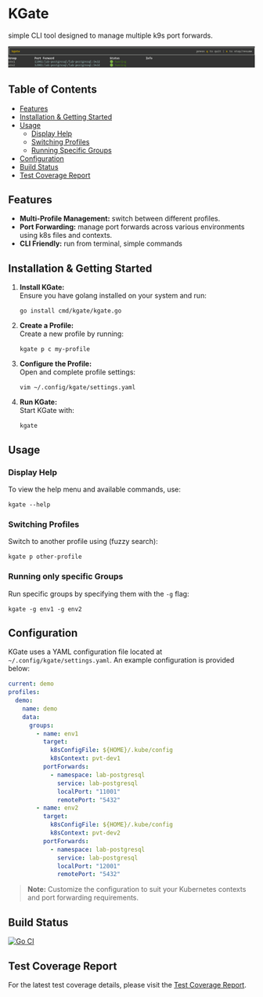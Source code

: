 # KGate

simple CLI tool designed to manage multiple k9s port forwards.

![Preview](doc/preview.png)

## Table of Contents

- [Features](#features)
- [Installation & Getting Started](#installation--getting-started)
- [Usage](#usage)
  - [Display Help](#display-help)
  - [Switching Profiles](#switching-profiles)
  - [Running Specific Groups](#running-specific-groups)
- [Configuration](#configuration)
- [Build Status](#build-status)
- [Test Coverage Report](#test-coverage-report)

## Features

- **Multi-Profile Management:** switch between different profiles.
- **Port Forwarding:** manage port forwards across various environments using k8s files and contexts.
- **CLI Friendly:** run from terminal, simple commands

## Installation & Getting Started

1. **Install KGate:**  
   Ensure you have golang installed on your system and run:
   ```shell
   go install cmd/kgate/kgate.go
   ```
2. **Create a Profile:**  
   Create a new profile by running:
   ```shell
   kgate p c my-profile
   ```
3. **Configure the Profile:**  
   Open and complete profile settings:
   ```shell
   vim ~/.config/kgate/settings.yaml
   ```
4. **Run KGate:**  
   Start KGate with:
   ```shell
   kgate
   ```

## Usage

### Display Help

To view the help menu and available commands, use:
```shell
kgate --help
```

### Switching Profiles

Switch to another profile using (fuzzy search):
```shell
kgate p other-profile
```

### Running only specific Groups

Run specific groups by specifying them with the `-g` flag:
```shell
kgate -g env1 -g env2
```

## Configuration

KGate uses a YAML configuration file located at `~/.config/kgate/settings.yaml`. An example configuration is provided below:

```yaml
current: demo
profiles:
  demo:
    name: demo
    data:
      groups:
        - name: env1
          target:
            k8sConfigFile: ${HOME}/.kube/config
            k8sContext: pvt-dev1
          portForwards:
            - namespace: lab-postgresql
              service: lab-postgresql
              localPort: "11001"
              remotePort: "5432"
        - name: env2
          target:
            k8sConfigFile: ${HOME}/.kube/config
            k8sContext: pvt-dev2
          portForwards:
            - namespace: lab-postgresql
              service: lab-postgresql
              localPort: "12001"
              remotePort: "5432"
```

> **Note:** Customize the configuration to suit your Kubernetes contexts and port forwarding requirements.

## Build Status

[![Go CI](https://github.com/rollicks-c/kgate/actions/workflows/go.yml/badge.svg?branch=main)](https://github.com/rollicks-c/kgate/actions/workflows/go.yml)

## Test Coverage Report

For the latest test coverage details, please visit the [Test Coverage Report](https://rollicks-c.github.io/kgate/coverage.html).
